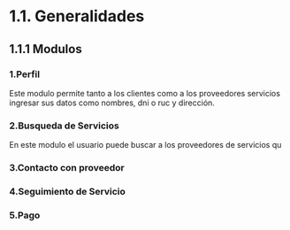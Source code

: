 # 1.1. Generalidades

## 1.1.1 Modulos

### 1.Perfil
  Este modulo permite tanto a los clientes como a los proveedores servicios ingresar sus datos como nombres, dni o ruc y dirección.

### 2.Busqueda de Servicios 
  En este modulo el usuario puede buscar a los proveedores de servicios qu

### 3.Contacto con proveedor

### 4.Seguimiento de Servicio 

### 5.Pago
